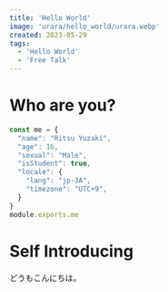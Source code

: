 ```yaml
---
title: 'Hello World'
image: 'urara/hello_world/urara.webp'
created: 2023-05-29
tags:
  - 'Hello World'
  - 'Free Talk'
---
```


# Who are you?

```ts twoslash title="./about_me.ts"
const me = {
  "name": "Ritsu Yuzaki",
  "age": 16,
  "sexual": "Male",
  "isStudent": true,
  "locale": {
    "lang": "jp-JA",
    "timezone": "UTC+9",
  }
}
module.exports.me
```
# Self Introducing

どうもこんにちは。
